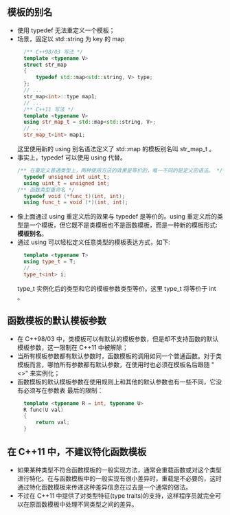 
## 模板的别名
- 使用 typedef 无法重定义一个模板；
- 场景，固定以 std::string 为 key 的 map
  ```c++
    /** C++98/03 写法 */
    template <typename V>
    struct str_map
    {
        typedef std::map<std::string, V> type;
    };
    // ...
    str_map<int>::type map1;
    // ...
    /** C++11 写法 */
    template <typename V>
    using str_map_t = std::map<std::string, V>;
    // ...
    str_map_t<int> map1;
  ```
  这里使用新的 using 别名语法定义了 std::map 的模板别名叫 str_map_t 。
- 事实上，typedef 可以使用 using 代替。
  ```c++
  /** 在重定义普通类型上，两种使用方法的效果是等价的，唯一不同的是定义的语法。 */
    typedef unsigned int uint_t;
    using uint_t = unsigned int;
  /** 函数类型重命名 */
    typedef void (*func_t)(int, int);
    using func_t = void (*)(int, int);
  ```
- 像上面通过 using 重定义后的效果与 typedef 是等价的。using 重定义后的类型是一个模板，但它既不是类模板也不是函数模板，而是一种新的模板形式: **模板别名**。
- 通过 using 可以轻松定义任意类型的模板表达方式，如下:
  ```c++
    template <typename T>
    using type_t = T;
    // ...
    type_t<int> i;
  ```
  type_t 实例化后的类型和它的模板参数类型等价。这里 type_t<int> 将等价于 int 。
  
## 函数模板的默认模板参数
- 在 C++98/03 中，类模板可以有默认的模板参数，但是却不支持函数的默认模板参数，这一限制在 C++11 中被解除；
- 当所有模板参数都有默认参数时，函数模板的调用如同一个普通函数。对于类模板而言，哪怕所有参数都有默认参数，在使用时也必须在模板名后跟随 "<>" 来实例化；
- 函数模板的默认模板参数在使用规则上和其他的默认参数也有一些不同，它没有必须写在参数表
  最后的限制：
  ```c++
    template <typename R = int, typename U>
    R func(U val)
    {
        return val;
    }
  ```

## 在 C++11 中，不建议特化函数模板
- 如果某种类型不符合函数模板的一般实现方法，通常会重载函数或对这个类型进行特化。在与函数模板中的一般实现有很小差异时，重载是不必要的，这时通过特化函数模板来传递这种差异信息在过去是一个通常的做法。
- 不过在 C++11 中提供了对类型特征(type traits)的支持，这样程序员就完全可以在原函数模板中处理不同类型之间的差异。
